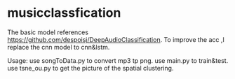 # musicclassfication
The basic model  references https://github.com/despoisj/DeepAudioClassification.
To improve the acc ,I replace  the cnn model to cnn&lstm.

Usage:
use songToData.py to convert mp3 tp png.
use main.py to train&test.
use tsne_ou.py to get the picture of the spatial clustering.
